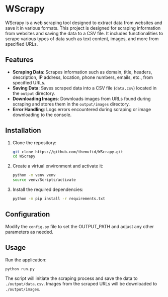 # WScrapy

WScrapy is a web scraping tool designed to extract data from websites and save it in various formats. This project is designed for scraping information from websites and saving the data to a CSV file. It includes functionalities to scrape various types of data such as text content, images, and more from specified URLs.


## Features

- **Scraping Data**: Scrapes information such as domain, title, headers, description, IP address, location, phone numbers, emails, etc., from specified URLs.
- **Saving Data**: Saves scraped data into a CSV file (`data.csv`) located in the `output` directory.
- **Downloading Images**: Downloads images from URLs found during scraping and stores them in the `output/images` directory.
- **Error Handling**: Logs errors encountered during scraping or image downloading to the console.


## Installation

1. Clone the repository:

    ```bash
    git clone https://github.com/themufid/WScrapy.git
    cd WScrapy
    ```

2. Create a virtual environment and activate it:

    ```bash
    python -m venv venv
    source venv/Scripts/activate
    ```

3. Install the required dependencies:

    ```bash
    python -m pip install -r requirements.txt
    ```

## Configuration

Modify the `config.py` file to set the OUTPUT_PATH and adjust any other parameters as needed.

## Usage

Run the application:

```bash
python run.py
```

The script will initiate the scraping process and save the data to `./output/data.csv`. Images from the scraped URLs will be downloaded to `./output/images`.
